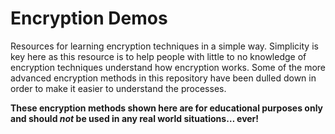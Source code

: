 # Encryption Demos
Resources for learning encryption techniques in a simple way. Simplicity is key here as this resource is to help people with little to no knowledge of encryption techniques understand how encryption works.
Some of the more advanced encryption methods in this repository have been dulled down in order to make it easier to understand the processes.

**These encryption methods shown here are for educational purposes only and should _not_ be used in any real world situations… ever!**

